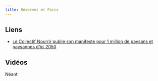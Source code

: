 ```yaml
---
title: Réserves et Parcs
---
```


 ## Liens

* [Le Collectif Nourrir publie son manifeste pour 1 million de paysans et paysannes d’ici 2050](https://collectifnourrir.fr/le-collectif-nourrir-publie-son-manifeste-pour-1-million-de-paysans-et-paysannes-dici-2050/)


## Vidéos

Néant
